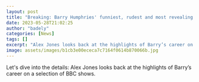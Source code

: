 ```yaml
---
layout: post
title: "Breaking: Barry Humphries' funniest, rudest and most revealing moments"
date: 2023-05-28T21:02:25
author: "badely"
categories: [News]
tags: []
excerpt: "Alex Jones looks back at the highlights of Barry’s career on a selection of BBC shows."
image: assets/images/b1cb3e00ececa7c7164f0614b870066b.jpg
---
```


Let's dive into the details: Alex Jones looks back at the highlights of Barry’s career on a selection of BBC shows.

